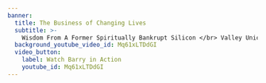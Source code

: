 ```yaml
---
banner:
  title: The Business of Changing Lives 
  subtitle: >-
    Wisdom From A Former Spiritually Bankrupt Silicon </br> Valley Unicorn Founder
  background_youtube_video_id: Mq61xLTDdGI
  video_button:
    label: Watch Barry in Action
    youtube_id: Mq61xLTDdGI
---
```


